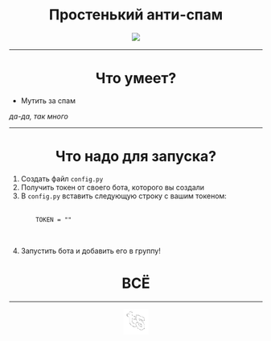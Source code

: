 <div align="center">
  <h1>Простенький анти-спам</h1>
  <img src=https://github.com/tecxz5/tecxz5/blob/main/.files%20other%20readme/video.gif?raw=true>
</div>
<hr>
<div align="center">
<h1>Что умеет?</h1>
</div>
<ul>
    <li>Мутить за спам</li>
</ul>
<i>да-да, так много</i>
<hr>
<div align="center">
<h1>Что надо для запуска?</h1>
</div>
<ol>
    <li>Создать файл <code>config.py</code></li>
    <li>Получить токен от своего бота, которого вы создали</li>
    <li>В <code>config.py</code> вставить следующую строку с вашим токеном:
    <pre>
    <code>
    TOKEN = ""
    </code>
    </pre></li>
    <li>Запустить бота и добавить его в группу!</li>
</ol>
<div align="center">
<h1><b>ВСЁ</b></h1>
</div>
<hr>
<div align="center">
   <img src="https://github.com/tecxz5/tecxz5/raw/main/copyright.gif" width=10%>
</div>
